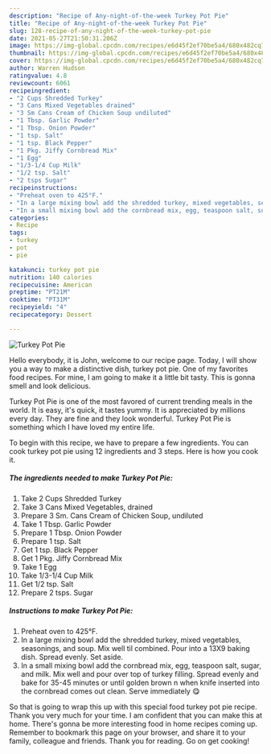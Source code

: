 ```yaml
---
description: "Recipe of Any-night-of-the-week Turkey Pot Pie"
title: "Recipe of Any-night-of-the-week Turkey Pot Pie"
slug: 128-recipe-of-any-night-of-the-week-turkey-pot-pie
date: 2021-05-27T21:50:31.206Z
image: https://img-global.cpcdn.com/recipes/e6d45f2ef70be5a4/680x482cq70/turkey-pot-pie-recipe-main-photo.jpg
thumbnail: https://img-global.cpcdn.com/recipes/e6d45f2ef70be5a4/680x482cq70/turkey-pot-pie-recipe-main-photo.jpg
cover: https://img-global.cpcdn.com/recipes/e6d45f2ef70be5a4/680x482cq70/turkey-pot-pie-recipe-main-photo.jpg
author: Warren Hudson
ratingvalue: 4.8
reviewcount: 6061
recipeingredient:
- "2 Cups Shredded Turkey"
- "3 Cans Mixed Vegetables drained"
- "3 Sm Cans Cream of Chicken Soup undiluted"
- "1 Tbsp. Garlic Powder"
- "1 Tbsp. Onion Powder"
- "1 tsp. Salt"
- "1 tsp. Black Pepper"
- "1 Pkg. Jiffy Cornbread Mix"
- "1 Egg"
- "1/3-1/4 Cup Milk"
- "1/2 tsp. Salt"
- "2 tsps Sugar"
recipeinstructions:
- "Preheat oven to 425°F."
- "In a large mixing bowl add the shredded turkey, mixed vegetables, seasonings, and soup. Mix well til combined. Pour into a 13X9 baking dish. Spread evenly. Set aside."
- "In a small mixing bowl add the cornbread mix, egg, teaspoon salt, sugar, and milk. Mix well and pour over top of turkey filling. Spread evenly and bake for 35-45 minutes or until golden brown n when knife inserted into the cornbread comes out clean. Serve immediately 😋"
categories:
- Recipe
tags:
- turkey
- pot
- pie

katakunci: turkey pot pie 
nutrition: 140 calories
recipecuisine: American
preptime: "PT21M"
cooktime: "PT31M"
recipeyield: "4"
recipecategory: Dessert

---
```



![Turkey Pot Pie](https://img-global.cpcdn.com/recipes/e6d45f2ef70be5a4/680x482cq70/turkey-pot-pie-recipe-main-photo.jpg)

Hello everybody, it is John, welcome to our recipe page. Today, I will show you a way to make a distinctive dish, turkey pot pie. One of my favorites food recipes. For mine, I am going to make it a little bit tasty. This is gonna smell and look delicious.

Turkey Pot Pie is one of the most favored of current trending meals in the world. It is easy, it's quick, it tastes yummy. It is appreciated by millions every day. They are fine and they look wonderful. Turkey Pot Pie is something which I have loved my entire life.




To begin with this recipe, we have to prepare a few ingredients. You can cook turkey pot pie using 12 ingredients and 3 steps. Here is how you cook it.

<!--inarticleads1-->

##### The ingredients needed to make Turkey Pot Pie:

1. Take 2 Cups Shredded Turkey
1. Take 3 Cans Mixed Vegetables, drained
1. Prepare 3 Sm. Cans Cream of Chicken Soup, undiluted
1. Take 1 Tbsp. Garlic Powder
1. Prepare 1 Tbsp. Onion Powder
1. Prepare 1 tsp. Salt
1. Get 1 tsp. Black Pepper
1. Get 1 Pkg. Jiffy Cornbread Mix
1. Take 1 Egg
1. Take 1/3-1/4 Cup Milk
1. Get 1/2 tsp. Salt
1. Prepare 2 tsps. Sugar




<!--inarticleads2-->

##### Instructions to make Turkey Pot Pie:

1. Preheat oven to 425°F.
1. In a large mixing bowl add the shredded turkey, mixed vegetables, seasonings, and soup. Mix well til combined. Pour into a 13X9 baking dish. Spread evenly. Set aside.
1. In a small mixing bowl add the cornbread mix, egg, teaspoon salt, sugar, and milk. Mix well and pour over top of turkey filling. Spread evenly and bake for 35-45 minutes or until golden brown n when knife inserted into the cornbread comes out clean. Serve immediately 😋




So that is going to wrap this up with this special food turkey pot pie recipe. Thank you very much for your time. I am confident that you can make this at home. There's gonna be more interesting food in home recipes coming up. Remember to bookmark this page on your browser, and share it to your family, colleague and friends. Thank you for reading. Go on get cooking!
